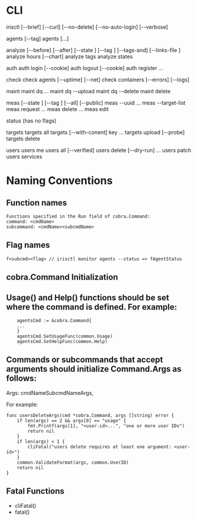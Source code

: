 # CLI

irisctl [--brief] [--curl] [--no-delete] [--no-auto-login] [--verbose] <command>

agents [--tag]
agents [<agent>...]

analyze [--before] [--after] [--state <state>] [--tag <tag>] [--tags-and] [--links-file <file>]
analyze hours [--chart]
analyze tags
analyze states

auth <subcommand>
auth login [--cookie]
auth logout [--cookie]
auth register <user-details>...

check <subcommand>
check agents [--uptime] [--net]
check containers [--errors] [--logs]

maint <subcommand>
maint dq <queue-name>...
maint dq --upload <queue-name> <actor-string>
maint dq --delete <queue-name> <redis-message-id>
maint delete <meas-uuid>

meas [--state <state>] [--tag <tag>] [--all] [--public]
meas --uuid <meas-uuid>...
meas --target-list <meas-uuid> <agent-uuid>
meas request <meas-md-file>...
meas delete <meas-uuid>...
meas edit <meas-uuid> <meas-md-file>

status (has no flags)

targets <subcommand>
targets all
targets [--with-conent] key <key>...
targets upload [--probe] <file>
targets delete <key>

users <subcommand>
users me
users all [--verified]
users delete [--dry-run] <user-id>...
users patch <user-id> <user-details>
users services <meas-uuid>

# Naming Conventions

## Function names
	Functions specified in the Run field of cobra.Command:
	command: <cmdName>
	subcommand: <cmdName><subcmdName>
	
## Flag names
	f<subcmd><flag> // irisctl monitor agents --status => fAgentStatus


## cobra.Command Initialization

## Usage() and Help() functions should be set where the command is defined.  For example:

        agentsCmd := &cobra.Command{
		...
        }
        agentsCmd.SetUsageFunc(common.Usage)
        agentsCmd.SetHelpFunc(common.Help)

## Commands or subcommands that accept arguments should initialize Command.Args as follows:

   Args: cmdNameSubcmdNameArgs,

   For example:

	func usersDeleteArgs(cmd *cobra.Command, args []string) error {
		if len(args) == 2 && args[0] == "usage" {
			fmt.Printf(args[1], "<user-id>...", "one or more user IDs")
			return nil
		}
		if len(args) < 1 {
			cliFatal("users delete requires at least one argument: <user-id>")
		}
		common.ValidateFormat(args, common.UserID)
		return nil
	}

## Fatal Functions
- cliFatal()
- fatal()
